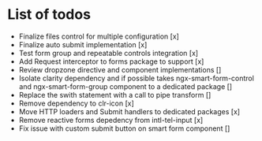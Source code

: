 # List of todos

- Finalize files control for multiple configuration [x]
- Finalize auto submit implementation [x]
- Test form group and repeatable controls integration [x]
- Add Request interceptor to forms package to support [x]
- Review dropzone directive and component implementations []
- Isolate clarity dependency and if possible takes ngx-smart-form-control and ngx-smart-form-group component to a dedicated package []
- Replace the swith statement with a call to pipe transform []
- Remove dependency to clr-icon [x]
- Move HTTP loaders and Submit handlers to dedicated packages [x]
- Remove reactive forms depedency from intl-tel-input [x]
- Fix issue with custom submit button on smart form component []
